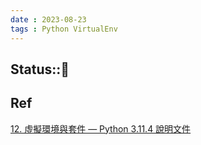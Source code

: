 ```yaml
---
date : 2023-08-23
tags : Python VirtualEnv
---
```

Status::🌱
---
## 
## Ref
[12. 虛擬環境與套件 — Python 3.11.4 說明文件](https://docs.python.org/zh-tw/3/tutorial/venv.html)
